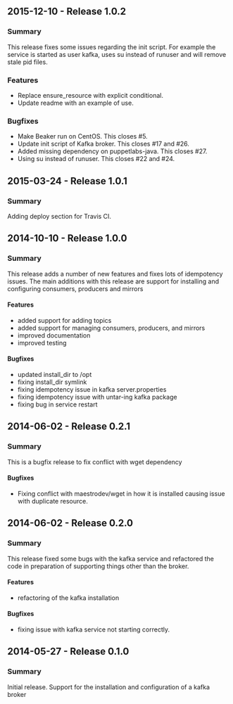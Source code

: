 ## 2015-12-10 - Release 1.0.2
### Summary

  This release fixes some issues regarding the init script. For example the
  service is started as user kafka, uses su instead of runuser and will remove
  stale pid files.

### Features

- Replace ensure_resource with explicit conditional.
- Update readme with an example of use.

### Bugfixes

- Make Beaker run on CentOS. This closes #5.
- Update init script of Kafka broker. This closes #17 and #26.
- Added missing dependency on puppetlabs-java. This closes #27.
- Using su instead of runuser. This closes #22 and #24.

## 2015-03-24 - Release 1.0.1
### Summary

  Adding deploy section for Travis CI.

## 2014-10-10 - Release 1.0.0
### Summary

  This release adds a number of new features and fixes lots of idempotency issues.
  The main additions with this release are support for installing and configuring consumers, producers and mirrors

#### Features

- added support for adding topics
- added support for managing consumers, producers, and mirrors
- improved documentation
- improved testing

#### Bugfixes

- updated install_dir to /opt
- fixing install_dir symlink
- fixing idempotency issue in kafka server.properties
- fixing idempotency issue with untar-ing kafka package
- fixing bug in service restart

## 2014-06-02 - Release 0.2.1
### Summary

  This is a bugfix release to fix conflict with wget dependency

#### Bugfixes

 - Fixing conflict with maestrodev/wget in how it is installed causing issue with duplicate resource.

## 2014-06-02 - Release 0.2.0
### Summary

  This release fixed some bugs with the kafka service and refactored the code in preparation of supporting things other than the broker.

#### Features
 - refactoring of the kafka installation

#### Bugfixes
 - fixing issue with kafka service not starting correctly.

## 2014-05-27 - Release 0.1.0
### Summary

  Initial release. Support for the installation and configuration of a kafka broker
